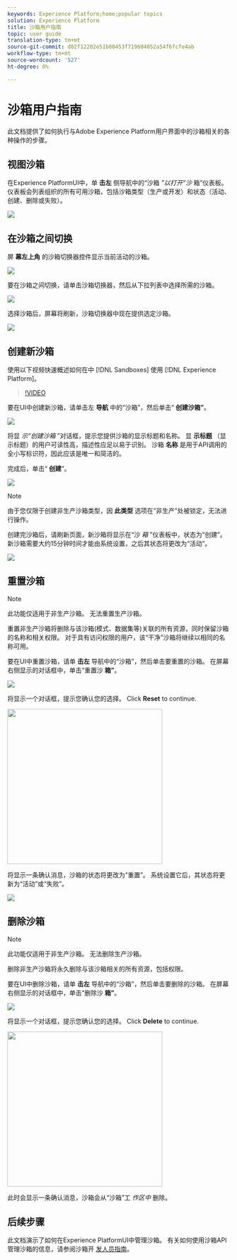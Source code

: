 ```yaml
---
keywords: Experience Platform;home;popular topics
solution: Experience Platform
title: 沙箱用户指南
topic: user guide
translation-type: tm+mt
source-git-commit: d02f12202e51b00453f719604052a54f6fcfe4ab
workflow-type: tm+mt
source-wordcount: '527'
ht-degree: 0%

---
```



# 沙箱用户指南

此文档提供了如何执行与Adobe Experience Platform用户界面中的沙箱相关的各种操作的步骤。

## 视图沙箱

在Experience PlatformUI中，单 **击左** 侧导航中的“沙箱 _”以打开“沙_ 箱”仪表板。 仪表板会列表组织的所有可用沙箱，包括沙箱类型（生产或开发）和状态（活动、创建、删除或失败）。

![](../images/ui/sandboxes-tab.png)

## 在沙箱之间切换

屏 **幕左上角** 的沙箱切换器控件显示当前活动的沙箱。

![](../images/ui/sandbox-selector.png)

要在沙箱之间切换，请单击沙箱切换器，然后从下拉列表中选择所需的沙箱。

![](../images/ui/switch-sandbox.png)

选择沙箱后，屏幕将刷新，沙箱切换器中现在提供选定沙箱。

![](../images/ui/sandbox-switched.png)

## 创建新沙箱

使用以下视频快速概述如何在中 [!DNL Sandboxes] 使用 [!DNL Experience Platform]。

>[!VIDEO](https://video.tv.adobe.com/v/29838/?quality=12&learn=on)

要在UI中创建新沙箱，请单击左 **导航** 中的“沙箱”，然后单击“ **创建沙箱”**。

![](../images/ui/create-sandbox-button.png)

将显 _示“创建沙箱_ ”对话框，提示您提供沙箱的显示标题和名称。 显 **示标题** （显示标题）的用户可读性高，描述性应足以易于识别。 沙箱 **名称** 是用于API调用的全小写标识符，因此应该是唯一和简洁的。

完成后，单击“ **创建**”。

![](../images/ui/create-sandbox-dialog.png)

>[!NOTE]
>
>由于您仅限于创建非生产沙箱类型，因 **此类型** 选项在“非生产”处被锁定，无法进行操作。

创建完沙箱后，请刷新页面，新沙箱将显示在“沙 _箱_ ”仪表板中，状态为“创建”。 新沙箱需要大约15分钟时间才能由系统设置，之后其状态将更改为“活动”。

![](../images/ui/sandbox-created.png)

## 重置沙箱

>[!NOTE]
>
>此功能仅适用于非生产沙箱。 无法重置生产沙箱。

重置非生产沙箱将删除与该沙箱(模式、数据集等)关联的所有资源，同时保留沙箱的名称和相关权限。 对于具有访问权限的用户，该“干净”沙箱将继续以相同的名称可用。

要在UI中重置沙箱，请单 **击左** 导航中的“沙箱”，然后单击要重置的沙箱。 在屏幕右侧显示的对话框中，单击“重置沙 **箱”**。

![](../images/ui/reset-sandbox-button.png)

将显示一个对话框，提示您确认您的选择。 Click **Reset** to continue.

<img src="../images/ui/reset-are-you-sure.png" width="350"><br>

将显示一条确认消息，沙箱的状态将更改为“重置”。 系统设置它后，其状态将更新为“活动”或“失败”。

![](../images/ui/sandbox-resetting.png)

## 删除沙箱

>[!NOTE]
>
>此功能仅适用于非生产沙箱。 无法删除生产沙箱。

删除非生产沙箱将永久删除与该沙箱相关的所有资源，包括权限。

要在UI中删除沙箱，请单 **击左** 导航中的“沙箱”，然后单击要删除的沙箱。 在屏幕右侧显示的对话框中，单击“删除沙 **箱”**。

![](../images/ui/delete-sandbox-button.png)

将显示一个对话框，提示您确认您的选择。 Click **Delete** to continue.

<img src="../images/ui/delete-are-you-sure.png" width="350"><br>

此时会显示一条确认消息，沙箱会从“沙箱”工 _作区中_ 删除。

## 后续步骤

此文档演示了如何在Experience PlatformUI中管理沙箱。 有关如何使用沙箱API管理沙箱的信息，请参阅沙箱开 [发人员指南](../api/getting-started.md)。